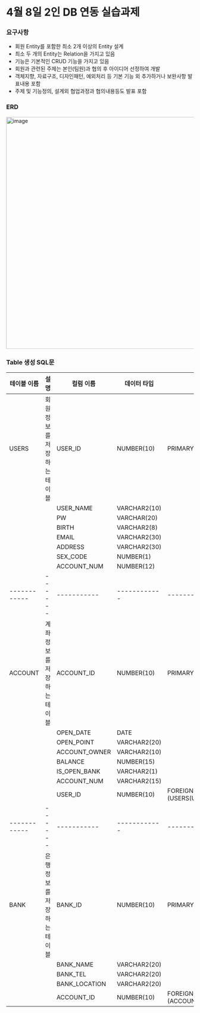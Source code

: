 # 4월 8일 2인 DB 연동 실습과제
### 요구사항

- 회원 Entity를 포함한 최소 2개 이상의 Entity 설계
- 최소 두 개의 Entity는 Relation을 가지고 있음
- 기능은 기본적인 CRUD 기능을 가지고 있음
- 회원과 관련된 주제는 본인(팀원)과 협의 후 아이디어 선정하여 개발
- 객체지향, 자료구조, 디자인패턴, 예외처리 등 기본 기능 외 추가하거나 보완사항 발표내용 포함
- 주제 및 기능정의, 설계외 협업과정과 협의내용등도 발표 포함

### ERD
<img width="622" alt="image" src="https://github.com/Jyebin/shinhan-academy/assets/108725996/aac658a2-f6b7-4f99-919e-66f0f680218d">

### Table 생성 SQL문
| 테이블 이름 | 설명 | 컬럼 이름 | 데이터 타입 | 제약 조건 |
|------------|------|-----------|------------|-----------|
| USERS      | 회원 정보를 저장하는 테이블 | USER_ID    | NUMBER(10) | PRIMARY KEY |
|            |                            | USER_NAME  | VARCHAR2(10) |            |
|            |                            | PW         | VARCHAR(20) |            |
|            |                            | BIRTH      | VARCHAR2(8) |            |
|            |                            | EMAIL      | VARCHAR2(30) |            |
|            |                            | ADDRESS    | VARCHAR2(30) |            |
|            |                            | SEX_CODE   | NUMBER(1) |            |
|            |                            | ACCOUNT_NUM | NUMBER(12) |            |
|------------|------|-----------|------------|-----------|
| ACCOUNT    | 계좌 정보를 저장하는 테이블 | ACCOUNT_ID | NUMBER(10) | PRIMARY KEY |
|            |                            | OPEN_DATE  | DATE |            |
|            |                            | OPEN_POINT | VARCHAR2(20) |            |
|            |                            | ACCOUNT_OWNER | VARCHAR2(10) |            |
|            |                            | BALANCE    | NUMBER(15) |            |
|            |                            | IS_OPEN_BANK | VARCHAR2(1) |            |
|            |                            | ACCOUNT_NUM | VARCHAR2(15) |            |
|            |                            | USER_ID    | NUMBER(10) | FOREIGN KEY (USERS(USER_ID)) |
|------------|------|-----------|------------|-----------|
| BANK       | 은행 정보를 저장하는 테이블 | BANK_ID    | NUMBER(10) | PRIMARY KEY |
|            |                            | BANK_NAME  | VARCHAR2(20) |            |
|            |                            | BANK_TEL   | VARCHAR2(20) |            |
|            |                            | BANK_LOCATION | VARCHAR2(20) |            |
|            |                            | ACCOUNT_ID | NUMBER(10) | FOREIGN KEY (ACCOUNT(ACCOUNT_ID)) |

